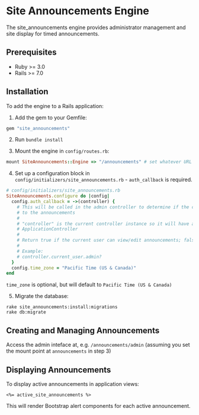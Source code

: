 # Site Announcements Engine

The site_announcements engine provides administrator management and site display for timed announcements.

## Prerequisites

   * Ruby >= 3.0
   * Rails >= 7.0

## Installation

To add the engine to a Rails application:

1. Add the gem to your Gemfile:

```ruby
gem "site_announcements"
```

2. Run `bundle install`

3. Mount the engine in `config/routes.rb`:

```ruby
mount SiteAnnouncements::Engine => "/announcements" # set whatever URL you'd like to use here
```

4. Set up a configuration block in `config/initializers/site_announcements.rb` - `auth_callback` is required.

```ruby
# config/initializers/site_announcements.rb
SiteAnnouncements.configure do |config|
  config.auth_callback = ->(controller) {
    # This will be called in the admin controller to determine if the current user can make changes
    # to the announcements
    #
    # "controller" is the current controller instance so it will have access to anything defined in your
    # ApplicationController
    #
    # Return true if the current user can view/edit announcements; false otherwise
    #
    # Example:
    # controller.current_user.admin?
  }
  config.time_zone = "Pacific Time (US & Canada)"
end
```

`time_zone` is optional, but will default to `Pacific Time (US & Canada)`

5. Migrate the database:

```
rake site_announcements:install:migrations
rake db:migrate
```

## Creating and Managing Announcements

Access the admin inteface at, e.g. `/announcements/admin` (assuming you set the mount point at `announcements` in step 3)

## Displaying Announcements

To display active announcements in application views:

```erb
<%= active_site_announcements %>
```

This will render Bootstrap alert components for each active announcement.
